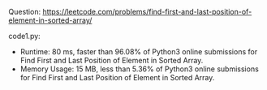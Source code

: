 Question: https://leetcode.com/problems/find-first-and-last-position-of-element-in-sorted-array/

code1.py:
* Runtime: 80 ms, faster than 96.08% of Python3 online submissions for Find First and Last Position of Element in Sorted Array.
* Memory Usage: 15 MB, less than 5.36% of Python3 online submissions for Find First and Last Position of Element in Sorted Array.